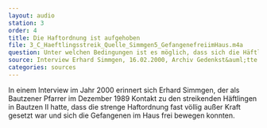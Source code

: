 ```yaml
---
layout: audio
station: 3
order: 4
title: Die Haftordnung ist aufgehoben
file: 3_C_Haeftlingsstreik_Quelle_Simmgen5_GefangenefreiimHaus.m4a
question: Unter welchen Bedingungen ist es möglich, dass sich die Häftlinge im Haus frei bewegen können?
source: Interview Erhard Simmgen, 16.02.2000, Archiv Gedenkst&auml;tte Bautzen
categories: sources
---
```

In einem Interview im Jahr 2000 erinnert sich Erhard Simmgen, der als Bautzener Pfarrer im Dezember 1989 Kontakt zu den streikenden H&auml;ftlingen in Bautzen II hatte, dass die strenge Haftordnung fast v&ouml;llig au&szlig;er Kraft gesetzt war und sich die Gefangenen im Haus frei bewegen konnten.
